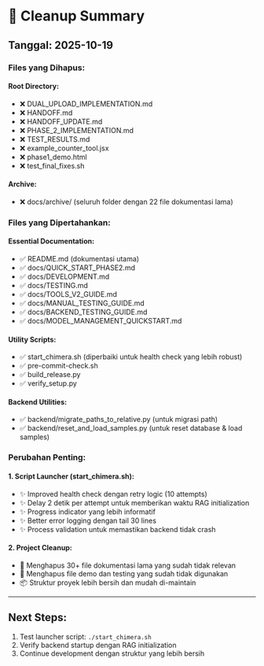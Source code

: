 # 🧹 Cleanup Summary

## Tanggal: 2025-10-19

### Files yang Dihapus:

#### Root Directory:
- ❌ DUAL_UPLOAD_IMPLEMENTATION.md
- ❌ HANDOFF.md
- ❌ HANDOFF_UPDATE.md
- ❌ PHASE_2_IMPLEMENTATION.md
- ❌ TEST_RESULTS.md
- ❌ example_counter_tool.jsx
- ❌ phase1_demo.html
- ❌ test_final_fixes.sh

#### Archive:
- ❌ docs/archive/ (seluruh folder dengan 22 file dokumentasi lama)

### Files yang Dipertahankan:

#### Essential Documentation:
- ✅ README.md (dokumentasi utama)
- ✅ docs/QUICK_START_PHASE2.md
- ✅ docs/DEVELOPMENT.md
- ✅ docs/TESTING.md
- ✅ docs/TOOLS_V2_GUIDE.md
- ✅ docs/MANUAL_TESTING_GUIDE.md
- ✅ docs/BACKEND_TESTING_GUIDE.md
- ✅ docs/MODEL_MANAGEMENT_QUICKSTART.md

#### Utility Scripts:
- ✅ start_chimera.sh (diperbaiki untuk health check yang lebih robust)
- ✅ pre-commit-check.sh
- ✅ build_release.py
- ✅ verify_setup.py

#### Backend Utilities:
- ✅ backend/migrate_paths_to_relative.py (untuk migrasi path)
- ✅ backend/reset_and_load_samples.py (untuk reset database & load samples)

### Perubahan Penting:

#### 1. Script Launcher (start_chimera.sh):
- ✨ Improved health check dengan retry logic (10 attempts)
- ✨ Delay 2 detik per attempt untuk memberikan waktu RAG initialization
- ✨ Progress indicator yang lebih informatif
- ✨ Better error logging dengan tail 30 lines
- ✨ Process validation untuk memastikan backend tidak crash

#### 2. Project Cleanup:
- 🧹 Menghapus 30+ file dokumentasi lama yang sudah tidak relevan
- 🧹 Menghapus file demo dan testing yang sudah tidak digunakan
- 📦 Struktur proyek lebih bersih dan mudah di-maintain

---

## Next Steps:
1. Test launcher script: `./start_chimera.sh`
2. Verify backend startup dengan RAG initialization
3. Continue development dengan struktur yang lebih bersih
